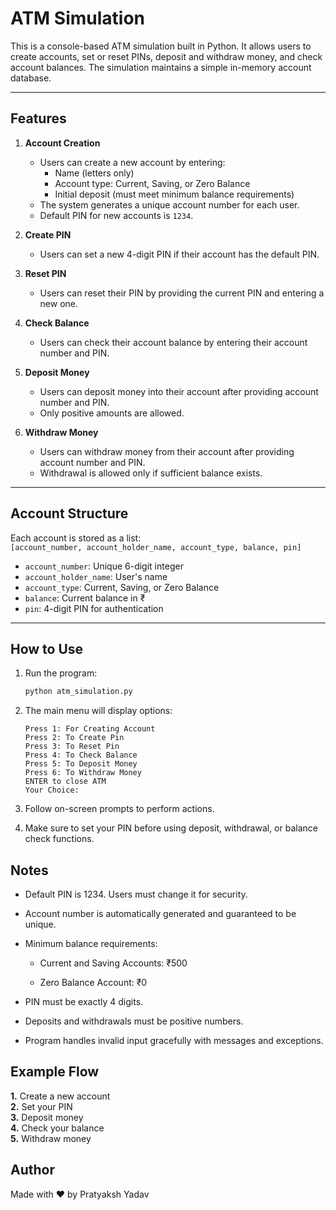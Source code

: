 # ATM Simulation

This is a console-based ATM simulation built in Python. It allows users to create accounts, set or reset PINs, deposit and withdraw money, and check account balances. The simulation maintains a simple in-memory account database.

---

## Features

1. **Account Creation**
   - Users can create a new account by entering:
     - Name (letters only)
     - Account type: Current, Saving, or Zero Balance
     - Initial deposit (must meet minimum balance requirements)
   - The system generates a unique account number for each user.
   - Default PIN for new accounts is `1234`.

2. **Create PIN**
   - Users can set a new 4-digit PIN if their account has the default PIN.

3. **Reset PIN**
   - Users can reset their PIN by providing the current PIN and entering a new one.

4. **Check Balance**
   - Users can check their account balance by entering their account number and PIN.

5. **Deposit Money**
   - Users can deposit money into their account after providing account number and PIN.
   - Only positive amounts are allowed.

6. **Withdraw Money**
   - Users can withdraw money from their account after providing account number and PIN.
   - Withdrawal is allowed only if sufficient balance exists.

---

## Account Structure

Each account is stored as a list:<br>
`[account_number, account_holder_name, account_type, balance, pin]`


- `account_number`: Unique 6-digit integer
- `account_holder_name`: User's name
- `account_type`: Current, Saving, or Zero Balance
- `balance`: Current balance in ₹
- `pin`: 4-digit PIN for authentication

---

## How to Use

1. Run the program:

   ```bash
   python atm_simulation.py
    ```
2. The main menu will display options:
    ```
    Press 1: For Creating Account
    Press 2: To Create Pin
    Press 3: To Reset Pin
    Press 4: To Check Balance
    Press 5: To Deposit Money
    Press 6: To Withdraw Money
    ENTER to close ATM
    Your Choice: 
    ```

3. Follow on-screen prompts to perform actions.

4. Make sure to set your PIN before using deposit, withdrawal, or balance check functions.

## Notes

- Default PIN is 1234. Users must change it for security.

- Account number is automatically generated and guaranteed to be unique.

- Minimum balance requirements:

    - Current and Saving Accounts: ₹500

    - Zero Balance Account: ₹0

- PIN must be exactly 4 digits.

- Deposits and withdrawals must be positive numbers.

- Program handles invalid input gracefully with messages and exceptions.

## Example Flow

**1.** Create a new account<br>
**2.** Set your PIN<br>
**3.** Deposit money<br>
**4.** Check your balance<br>
**5.** Withdraw money<br>

## Author
Made with ❤️ by Pratyaksh Yadav
